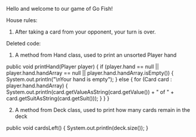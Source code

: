 Hello and welcome to our game of Go Fish!

House rules:
1. After taking a card from your opponent,
your turn is over.


Deleted code:

1. A method from Hand class, used to print an unsorted Player hand

public void printHand(Player player) {
if (player.hand == null || player.hand.handArray == null || player.hand.handArray.isEmpty()) {
System.out.println("\nYour hand is empty");
} else {
for (Card card : player.hand.handArray) {
System.out.println(card.getValueAsString(card.getValue()) + " of " + card.getSuitAsString(card.getSuit()));
}
}
}


2. A method from Deck class, used to print how many cards remain in the deck

public void cardsLeft() {
System.out.println(deck.size());
}